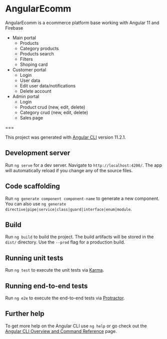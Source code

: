 # AngularEcomm

AngularEcomm is a ecommerce platform base working with Angular 11 and Firebase
- Main portal
  - Products
  - Category products
  - Products search
  - Filters
  - Shoping card
- Customer portal
  - Login
  - User data
  - Edit user data/notifications
  - Delete account
- Admin portal
  - Login
  - Product crud (new, edit, delete)
  - Category crud  (new, edit, delete)
  - Sales page

===

This project was generated with [Angular CLI](https://github.com/angular/angular-cli) version 11.2.1.

## Development server

Run `ng serve` for a dev server. Navigate to `http://localhost:4200/`. The app will automatically reload if you change any of the source files.

## Code scaffolding

Run `ng generate component component-name` to generate a new component. You can also use `ng generate directive|pipe|service|class|guard|interface|enum|module`.

## Build

Run `ng build` to build the project. The build artifacts will be stored in the `dist/` directory. Use the `--prod` flag for a production build.

## Running unit tests

Run `ng test` to execute the unit tests via [Karma](https://karma-runner.github.io).

## Running end-to-end tests

Run `ng e2e` to execute the end-to-end tests via [Protractor](http://www.protractortest.org/).

## Further help

To get more help on the Angular CLI use `ng help` or go check out the [Angular CLI Overview and Command Reference](https://angular.io/cli) page.
